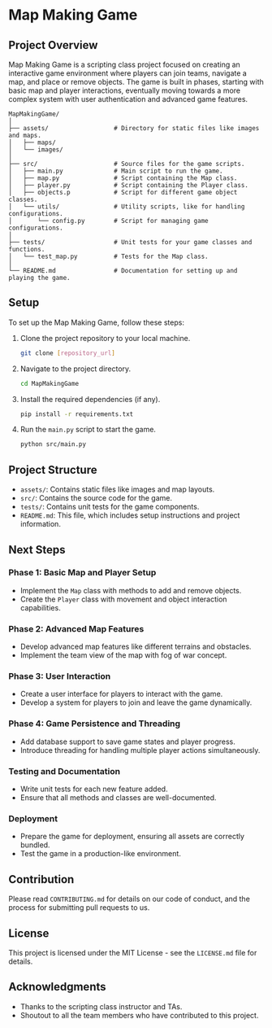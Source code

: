 
# Map Making Game

## Project Overview
Map Making Game is a scripting class project focused on creating an interactive game environment where players can join teams, navigate a map, and place or remove objects. The game is built in phases, starting with basic map and player interactions, eventually moving towards a more complex system with user authentication and advanced game features.

```
MapMakingGame/
│
├── assets/                  # Directory for static files like images and maps.
│   ├── maps/
│   └── images/
│
├── src/                     # Source files for the game scripts.
│   ├── main.py              # Main script to run the game.
│   ├── map.py               # Script containing the Map class.
│   ├── player.py            # Script containing the Player class.
│   ├── objects.p            # Script for different game object classes.
│   └── utils/               # Utility scripts, like for handling configurations.
│       └── config.py        # Script for managing game configurations.
│
├── tests/                   # Unit tests for your game classes and functions.
│   └── test_map.py          # Tests for the Map class.
│
└── README.md                # Documentation for setting up and playing the game.
```

## Setup
To set up the Map Making Game, follow these steps:

1. Clone the project repository to your local machine.
   ```sh
   git clone [repository_url]
   ```
2. Navigate to the project directory.
   ```sh
   cd MapMakingGame
   ```
3. Install the required dependencies (if any).
   ```sh
   pip install -r requirements.txt
   ```
4. Run the `main.py` script to start the game.
   ```sh
   python src/main.py
   ```

## Project Structure
- `assets/`: Contains static files like images and map layouts.
- `src/`: Contains the source code for the game.
- `tests/`: Contains unit tests for the game components.
- `README.md`: This file, which includes setup instructions and project information.

## Next Steps
### Phase 1: Basic Map and Player Setup
- Implement the `Map` class with methods to add and remove objects.
- Create the `Player` class with movement and object interaction capabilities.

### Phase 2: Advanced Map Features
- Develop advanced map features like different terrains and obstacles.
- Implement the team view of the map with fog of war concept.

### Phase 3: User Interaction
- Create a user interface for players to interact with the game.
- Develop a system for players to join and leave the game dynamically.

### Phase 4: Game Persistence and Threading
- Add database support to save game states and player progress.
- Introduce threading for handling multiple player actions simultaneously.

### Testing and Documentation
- Write unit tests for each new feature added.
- Ensure that all methods and classes are well-documented.

### Deployment
- Prepare the game for deployment, ensuring all assets are correctly bundled.
- Test the game in a production-like environment.

## Contribution
Please read `CONTRIBUTING.md` for details on our code of conduct, and the process for submitting pull requests to us.

## License
This project is licensed under the MIT License - see the `LICENSE.md` file for details.

## Acknowledgments
- Thanks to the scripting class instructor and TAs.
- Shoutout to all the team members who have contributed to this project.